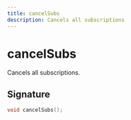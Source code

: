 ```yaml
---
title: cancelSubs
description: Cancels all subscriptions
---
```


# cancelSubs

Cancels all subscriptions.

## Signature

```cpp
void cancelSubs();
```
